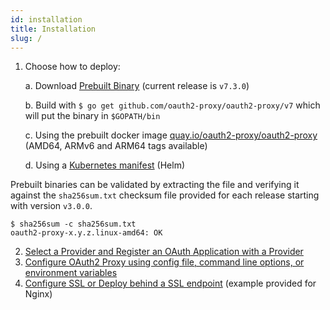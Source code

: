 ```yaml
---
id: installation
title: Installation
slug: /
---
```


1.  Choose how to deploy:

    a. Download [Prebuilt Binary](https://github.com/oauth2-proxy/oauth2-proxy/releases) (current release is `v7.3.0`)

    b. Build with `$ go get github.com/oauth2-proxy/oauth2-proxy/v7` which will put the binary in `$GOPATH/bin`

    c. Using the prebuilt docker image [quay.io/oauth2-proxy/oauth2-proxy](https://quay.io/oauth2-proxy/oauth2-proxy) (AMD64, ARMv6 and ARM64 tags available)

    d. Using a [Kubernetes manifest](https://github.com/oauth2-proxy/manifests) (Helm)

Prebuilt binaries can be validated by extracting the file and verifying it against the `sha256sum.txt` checksum file provided for each release starting with version `v3.0.0`.

```
$ sha256sum -c sha256sum.txt
oauth2-proxy-x.y.z.linux-amd64: OK
```

2.  [Select a Provider and Register an OAuth Application with a Provider](configuration/auth.md)
3.  [Configure OAuth2 Proxy using config file, command line options, or environment variables](configuration/overview.md)
4.  [Configure SSL or Deploy behind a SSL endpoint](configuration/tls.md) (example provided for Nginx)
